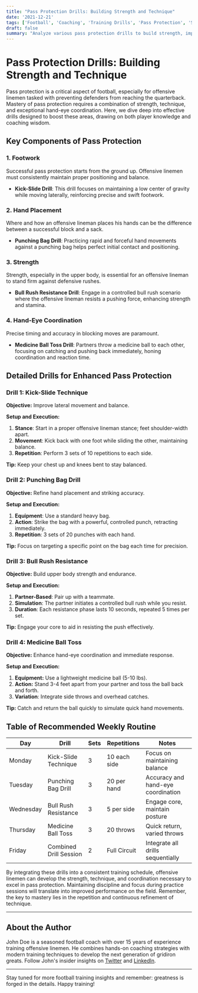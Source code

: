 ```yaml
---
title: "Pass Protection Drills: Building Strength and Technique"
date: '2021-12-21'
tags: ['Football', 'Coaching', 'Training Drills', 'Pass Protection', 'Strength Training', 'Technique Improvement', 'Hand-Eye Coordination', 'Offensive Line', 'Player Development']
draft: false
summary: "Analyze various pass protection drills to build strength, improve technique, and enhance hand-eye coordination. A blend of player knowledge and coaching wisdom to elevate your game."
---
```


# Pass Protection Drills: Building Strength and Technique

Pass protection is a critical aspect of football, especially for offensive linemen tasked with preventing defenders from reaching the quarterback. Mastery of pass protection requires a combination of strength, technique, and exceptional hand-eye coordination. Here, we dive deep into effective drills designed to boost these areas, drawing on both player knowledge and coaching wisdom.

## Key Components of Pass Protection

### 1. Footwork
Successful pass protection starts from the ground up. Offensive linemen must consistently maintain proper positioning and balance.
- **Kick-Slide Drill**: This drill focuses on maintaining a low center of gravity while moving laterally, reinforcing precise and swift footwork.

### 2. Hand Placement
Where and how an offensive lineman places his hands can be the difference between a successful block and a sack.
- **Punching Bag Drill**: Practicing rapid and forceful hand movements against a punching bag helps perfect initial contact and positioning.

### 3. Strength
Strength, especially in the upper body, is essential for an offensive lineman to stand firm against defensive rushes.
- **Bull Rush Resistance Drill**: Engage in a controlled bull rush scenario where the offensive lineman resists a pushing force, enhancing strength and stamina.

### 4. Hand-Eye Coordination
Precise timing and accuracy in blocking moves are paramount.
- **Medicine Ball Toss Drill**: Partners throw a medicine ball to each other, focusing on catching and pushing back immediately, honing coordination and reaction time.

## Detailed Drills for Enhanced Pass Protection

### Drill 1: Kick-Slide Technique

**Objective:** Improve lateral movement and balance.

**Setup and Execution:**

1. **Stance**: Start in a proper offensive lineman stance; feet shoulder-width apart.
2. **Movement**: Kick back with one foot while sliding the other, maintaining balance.
3. **Repetition**: Perform 3 sets of 10 repetitions to each side.

**Tip:** Keep your chest up and knees bent to stay balanced.

### Drill 2: Punching Bag Drill

**Objective:** Refine hand placement and striking accuracy.

**Setup and Execution:**

1. **Equipment**: Use a standard heavy bag.
2. **Action**: Strike the bag with a powerful, controlled punch, retracting immediately.
3. **Repetition**: 3 sets of 20 punches with each hand.

**Tip:** Focus on targeting a specific point on the bag each time for precision.

### Drill 3: Bull Rush Resistance

**Objective:** Build upper body strength and endurance.

**Setup and Execution:**

1. **Partner-Based**: Pair up with a teammate.
2. **Simulation**: The partner initiates a controlled bull rush while you resist.
3. **Duration**: Each resistance phase lasts 10 seconds, repeated 5 times per set.

**Tip:** Engage your core to aid in resisting the push effectively.

### Drill 4: Medicine Ball Toss

**Objective:** Enhance hand-eye coordination and immediate response.

**Setup and Execution:**

1. **Equipment:** Use a lightweight medicine ball (5-10 lbs).
2. **Action:** Stand 3-4 feet apart from your partner and toss the ball back and forth.
3. **Variation**: Integrate side throws and overhead catches.

**Tip:** Catch and return the ball quickly to simulate quick hand movements.

## Table of Recommended Weekly Routine

| Day      | Drill                   | Sets | Repetitions | Notes                               |
|----------|-------------------------|------|-------------|-------------------------------------|
| Monday   | Kick-Slide Technique    | 3    | 10 each side | Focus on maintaining balance        |
| Tuesday  | Punching Bag Drill      | 3    | 20 per hand  | Accuracy and hand-eye coordination  |
| Wednesday| Bull Rush Resistance    | 3    | 5 per side   | Engage core, maintain posture       |
| Thursday | Medicine Ball Toss      | 3    | 20 throws    | Quick return, varied throws         |
| Friday   | Combined Drill Session  | 2    | Full Circuit | Integrate all drills sequentially   |

By integrating these drills into a consistent training schedule, offensive linemen can develop the strength, technique, and coordination necessary to excel in pass protection. Maintaining discipline and focus during practice sessions will translate into improved performance on the field. Remember, the key to mastery lies in the repetition and continuous refinement of technique.

---

## About the Author

John Doe is a seasoned football coach with over 15 years of experience training offensive linemen. He combines hands-on coaching strategies with modern training techniques to develop the next generation of gridiron greats. Follow John's insider insights on [Twitter](https://twitter.com/johndoe) and [LinkedIn](https://linkedin.com/in/johndoe).

---

Stay tuned for more football training insights and remember: greatness is forged in the details. Happy training!